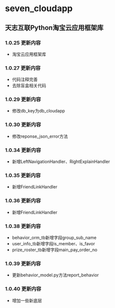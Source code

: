 
# seven_cloudapp

## 天志互联Python淘宝云应用框架库

### 1.0.25 更新内容
* 淘宝云应用框架库

### 1.0.27 更新内容
* 代码注释完善
* 去除盲盒相关代码

### 1.0.29 更新内容
* 修改db_key为db_cloudapp

### 1.0.30 更新内容
* 修改reponse_json_error方法

### 1.0.34 更新内容
* 新增LeftNavigationHandler、RightExplainHandler

### 1.0.35 更新内容
* 新增FriendLinkHandler

### 1.0.36 更新内容
* 新增FriendLinkHandler

### 1.0.38 更新内容
* behavior_orm_tb新增字段group_sub_name
* user_info_tb新增字段is_member、is_favor
* prize_roster_tb新增字段main_pay_order_no

### 1.0.39 更新内容
* 更新behavior_model.py方法report_behavior

### 1.0.40 更新内容
* 增加一些新底层